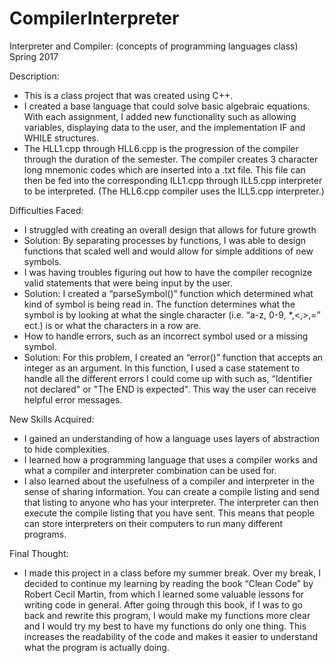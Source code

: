# CompilerInterpreter

Interpreter and Compiler: (concepts of programming languages class) Spring 2017

Description:
- This is a class project that was created using C++.
- I created a base language that could solve basic algebraic equations. With each assignment, I added new functionality such as allowing variables, displaying data to the user, and the implementation IF and WHILE structures.
- The HLL1.cpp through HLL6.cpp is the progression of the compiler through the duration of the semester. The compiler creates 3 character long mnemonic codes which are inserted into a .txt file. This file can then be fed into the corresponding ILL1.cpp through ILL5.cpp interpreter to be interpreted. (The HLL6.cpp compiler uses the ILL5.cpp interpreter.)

Difficulties Faced: 
- I struggled with creating an overall design that allows for future growth
 - Solution: By separating processes by functions, I was able to design functions that scaled well and would allow for simple additions of new symbols.  
- I was having troubles figuring out how to have the compiler recognize valid statements that were being input by the user.
 - Solution: I created a “parseSymbol()” function which determined what kind of symbol is being read in. The function determines what the symbol is by looking at what the single character (i.e. “a-z, 0-9, *,<,>,=” ect.)  is or what the characters in a row are. 
- How to handle errors, such as an incorrect symbol used or a missing symbol.
 - Solution: For this problem, I created an “error()” function that accepts an integer as an argument. In this function, I used a case statement to handle all the different errors I could come up with such as, “Identifier not declared" or "The END is expected". This way the user can receive helpful error messages. 

New Skills Acquired: 
- I gained an understanding of how a language uses layers of abstraction to hide complexities.
- I learned how a programming language that uses a compiler works and what a compiler and interpreter combination can be used for.
- I also learned about the usefulness of a compiler and interpreter in the sense of sharing information. You can create a compile listing and send that listing to anyone who has your interpreter. The interpreter can then execute the compile listing that you have sent. This means that people can store interpreters on their computers to run many different programs.

Final Thought:
- I made this project in a class before my summer break. Over my break, I decided to continue my learning by reading the book “Clean Code” by Robert Cecil Martin, from which I learned some valuable lessons for writing code in general. After going through this book, if I was to go back and rewrite this program, I would make my functions more clear and I would try my best to have my functions do only one thing. This increases the readability of the code and makes it easier to understand what the program is actually doing. 
